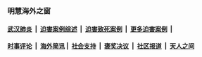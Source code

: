 
### 明慧海外之窗

####  [武汉肺炎](indexes/365.md?t=04122300) &nbsp;|&nbsp;  [迫害案例综述](indexes/328.md?t=04122300) &nbsp;|&nbsp; [迫害致死案例](indexes/277.md?t=04122300)  &nbsp;|&nbsp; [更多迫害案例](indexes/81.md?t=04122300)  &nbsp;|&nbsp; 
####  [时事评论](indexes/19.md?t=04122300) &nbsp;|&nbsp; [海外简讯](indexes/245.md?t=04122300)&nbsp;|&nbsp;  [社会支持](indexes/140.md?t=04122300) &nbsp;|&nbsp; [褒奖决议](indexes/282.md?t=04122300) &nbsp;|&nbsp; [社区报道](indexes/91.md?t=04122300)  &nbsp;|&nbsp; [天人之间](indexes/78.md?t=04122300) 


